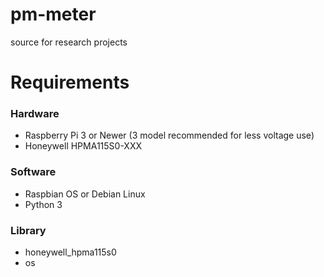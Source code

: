 # pm-meter
source for research projects

# Requirements
### Hardware
* Raspberry Pi 3 or Newer (3 model recommended for less voltage use)
* Honeywell HPMA115S0-XXX

### Software
* Raspbian OS or Debian Linux
* Python 3

### Library
* honeywell_hpma115s0
* os

